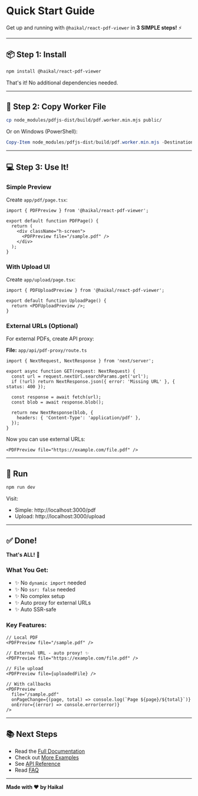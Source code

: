 # Quick Start Guide

Get up and running with `@haikal/react-pdf-viewer` in **3 SIMPLE steps!** ⚡

---

## 📦 Step 1: Install

```bash
npm install @haikal/react-pdf-viewer
```

That's it! No additional dependencies needed.

---

## 📄 Step 2: Copy Worker File

```bash
cp node_modules/pdfjs-dist/build/pdf.worker.min.mjs public/
```

Or on Windows (PowerShell):
```powershell
Copy-Item node_modules/pdfjs-dist/build/pdf.worker.min.mjs -Destination public/
```

---

## 💻 Step 3: Use It!

### Simple Preview

Create `app/pdf/page.tsx`:

```tsx
import { PDFPreview } from '@haikal/react-pdf-viewer';

export default function PDFPage() {
  return (
    <div className="h-screen">
      <PDFPreview file="/sample.pdf" />
    </div>
  );
}
```

### With Upload UI

Create `app/upload/page.tsx`:

```tsx
import { PDFUploadPreview } from '@haikal/react-pdf-viewer';

export default function UploadPage() {
  return <PDFUploadPreview />;
}
```

### External URLs (Optional)

For external PDFs, create API proxy:

**File:** `app/api/pdf-proxy/route.ts`
```tsx
import { NextRequest, NextResponse } from 'next/server';

export async function GET(request: NextRequest) {
  const url = request.nextUrl.searchParams.get('url');
  if (!url) return NextResponse.json({ error: 'Missing URL' }, { status: 400 });

  const response = await fetch(url);
  const blob = await response.blob();
  
  return new NextResponse(blob, {
    headers: { 'Content-Type': 'application/pdf' },
  });
}
```

Now you can use external URLs:

```tsx
<PDFPreview file="https://example.com/file.pdf" />
```

---

## 🚀 Run

```bash
npm run dev
```

Visit:
- Simple: http://localhost:3000/pdf
- Upload: http://localhost:3000/upload

---

## ✅ Done!

**That's ALL!** 🎉

### What You Get:
- ✨ No `dynamic import` needed
- ✨ No `ssr: false` needed  
- ✨ No complex setup
- ✨ Auto proxy for external URLs
- ✨ Auto SSR-safe

### Key Features:
```tsx
// Local PDF
<PDFPreview file="/sample.pdf" />

// External URL - auto proxy! ✨
<PDFPreview file="https://example.com/file.pdf" />

// File upload
<PDFPreview file={uploadedFile} />

// With callbacks
<PDFPreview 
  file="/sample.pdf"
  onPageChange={(page, total) => console.log(`Page ${page}/${total}`)}
  onError={(error) => console.error(error)}
/>
```

---

## 📚 Next Steps

- Read the [Full Documentation](./README.md)
- Check out [More Examples](./docs/EXAMPLES.md)
- See [API Reference](./docs/API.md)
- Read [FAQ](./docs/FAQ.md)

---

**Made with ❤️ by Haikal**
